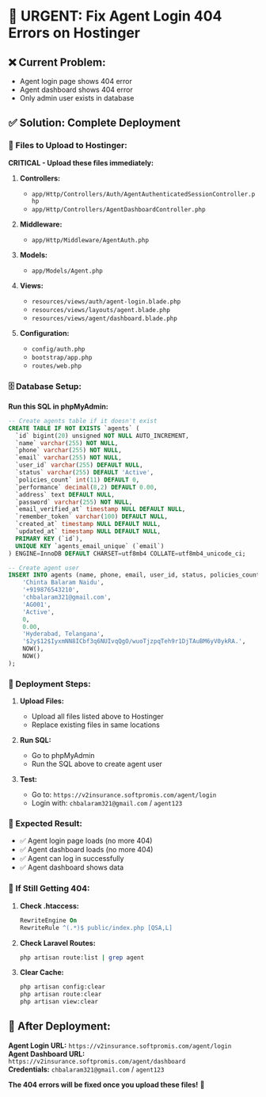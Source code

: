 # 🚨 URGENT: Fix Agent Login 404 Errors on Hostinger

## ❌ Current Problem:
- Agent login page shows 404 error
- Agent dashboard shows 404 error
- Only admin user exists in database

## ✅ Solution: Complete Deployment

### 📁 Files to Upload to Hostinger:

**CRITICAL - Upload these files immediately:**

1. **Controllers:**
   - `app/Http/Controllers/Auth/AgentAuthenticatedSessionController.php`
   - `app/Http/Controllers/AgentDashboardController.php`

2. **Middleware:**
   - `app/Http/Middleware/AgentAuth.php`

3. **Models:**
   - `app/Models/Agent.php`

4. **Views:**
   - `resources/views/auth/agent-login.blade.php`
   - `resources/views/layouts/agent.blade.php`
   - `resources/views/agent/dashboard.blade.php`

5. **Configuration:**
   - `config/auth.php`
   - `bootstrap/app.php`
   - `routes/web.php`

### 🗄️ Database Setup:

**Run this SQL in phpMyAdmin:**

```sql
-- Create agents table if it doesn't exist
CREATE TABLE IF NOT EXISTS `agents` (
  `id` bigint(20) unsigned NOT NULL AUTO_INCREMENT,
  `name` varchar(255) NOT NULL,
  `phone` varchar(255) NOT NULL,
  `email` varchar(255) NOT NULL,
  `user_id` varchar(255) DEFAULT NULL,
  `status` varchar(255) DEFAULT 'Active',
  `policies_count` int(11) DEFAULT 0,
  `performance` decimal(8,2) DEFAULT 0.00,
  `address` text DEFAULT NULL,
  `password` varchar(255) NOT NULL,
  `email_verified_at` timestamp NULL DEFAULT NULL,
  `remember_token` varchar(100) DEFAULT NULL,
  `created_at` timestamp NULL DEFAULT NULL,
  `updated_at` timestamp NULL DEFAULT NULL,
  PRIMARY KEY (`id`),
  UNIQUE KEY `agents_email_unique` (`email`)
) ENGINE=InnoDB DEFAULT CHARSET=utf8mb4 COLLATE=utf8mb4_unicode_ci;

-- Create agent user
INSERT INTO agents (name, phone, email, user_id, status, policies_count, performance, address, password, created_at, updated_at) VALUES (
    'Chinta Balaram Naidu',
    '+919876543210',
    'chbalaram321@gmail.com',
    'AG001',
    'Active',
    0,
    0.00,
    'Hyderabad, Telangana',
    '$2y$12$IyxmNN8ICbf3q6NUIvqQgO/wuoTjzpqTeh9r1DjTAuBM6yV0ykRA.',
    NOW(),
    NOW()
);
```

### 🚀 Deployment Steps:

1. **Upload Files:**
   - Upload all files listed above to Hostinger
   - Replace existing files in same locations

2. **Run SQL:**
   - Go to phpMyAdmin
   - Run the SQL above to create agent user

3. **Test:**
   - Go to: `https://v2insurance.softpromis.com/agent/login`
   - Login with: `chbalaram321@gmail.com` / `agent123`

### 🎯 Expected Result:

- ✅ Agent login page loads (no more 404)
- ✅ Agent dashboard loads (no more 404)
- ✅ Agent can log in successfully
- ✅ Agent dashboard shows data

### 🔧 If Still Getting 404:

1. **Check .htaccess:**
   ```apache
   RewriteEngine On
   RewriteRule ^(.*)$ public/index.php [QSA,L]
   ```

2. **Check Laravel Routes:**
   ```bash
   php artisan route:list | grep agent
   ```

3. **Clear Cache:**
   ```bash
   php artisan config:clear
   php artisan route:clear
   php artisan view:clear
   ```

## 🎉 After Deployment:

**Agent Login URL:** `https://v2insurance.softpromis.com/agent/login`  
**Agent Dashboard URL:** `https://v2insurance.softpromis.com/agent/dashboard`  
**Credentials:** `chbalaram321@gmail.com` / `agent123`

**The 404 errors will be fixed once you upload these files!** 🚀

